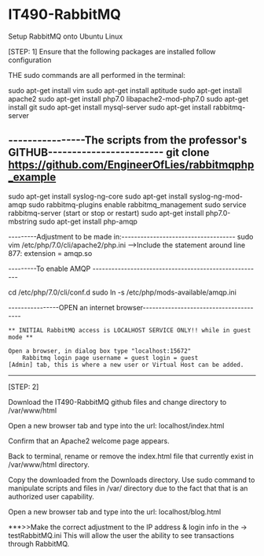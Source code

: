 # IT490-RabbitMQ

Setup RabbitMQ onto Ubuntu Linux

[STEP: 1]
Ensure that the following packages are installed follow configuration 

THE sudo commands are all performed in the terminal:

sudo apt-get install vim
sudo apt-get install aptitude
sudo apt-get install apache2
sudo apt-get install php7.0 libapache2-mod-php7.0
sudo apt-get install git
sudo apt-get install mysql-server
sudo apt-get install rabbitmq-server

----------------The scripts from the professor's GITHUB------------------------
git clone https://github.com/EngineerOfLies/rabbitmqphp_example
------------------------------------------------------------------------------

sudo apt-get install syslog-ng-core
sudo apt-get install syslog-ng-mod-amqp
sudo rabbitmq-plugins enable rabbitmq_management
sudo service rabbitmq-server (start or stop or restart) 
sudo apt-get install php7.0-mbstring
sudo apt-get install php-amqp

---------Adjustment to be made in:------------------------------------
sudo vim /etc/php/7.0/cli/apache2/php.ini
-->Include the statement around line 877: extension = amqp.so

---------To enable AMQP ------------------------------------------------------

cd /etc/php/7.0/cli/conf.d
sudo ln -s /etc/php/mods-available/amqp.ini


----------------OPEN an internet browser---------------------------------------
	
	** INITIAL RabbitMQ access is LOCALHOST SERVICE ONLY!! while in guest mode **

	Open a browser, in dialog box type "localhost:15672"
		Rabbitmq login page username = guest login = guest
	[Admin] tab, this is where a new user or Virtual Host can be added.
-------------------------------------------------------------------------------

[STEP: 2]

Download the IT490-RabbitMQ github files and change directory to  /var/www/html

Open a new browser tab and type into the url: localhost/index.html

Confirm that an Apache2 welcome page appears.

Back to terminal, rename or remove the index.html file that currently exist in /var/www/html directory.

Copy the downloaded from the Downloads directory.  Use sudo command to manipulate scripts and files in /var/ directory 
due to the fact that that is an authorized user capability.

Open a new browser tab and type into the url: localhost/blog.html

***>>Make the correct adjustment to the IP address & login info in the ->  testRabbitMQ.ini
This will allow the user the ability to see transactions through RabbitMQ. 





	
